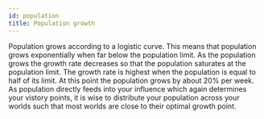 ```yaml
---
id: population
title: Population growth
---
```


Population grows according to a logistic curve. This means that population grows exponentially when far below the population limit. As the population grows the growth rate decreases so that the population saturates at the population limit. The growth rate is highest when the population is equal to half of its limit. At this point the population grows by about 20% per week. As population directly feeds into your influence which again determines your vistory points, it is wise to distribute your population across your worlds such that most worlds are close to their optimal growth point.